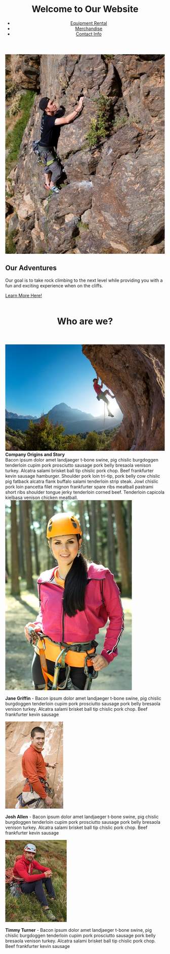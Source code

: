<html lang="en">
<head>
  <meta charset="UTF-8">
  <meta name="viewport" content="width=device-width, initial-scale=1.0">      

  <link rel="stylesheet" href="style.css">
</head>
<body>
  <header>
    <h1>Welcome to Our Website</h1>
    <nav>
      <ul>
        <li><a href="#">Equipment Rental</a></li>
        <li><a href="#">Merchandise</a></li>
        <li><a href="#">Contact Info</a></li>
      </ul>
    </nav>
  </header>

  <main>
    <section class="hero">
      <img src="Rock Climbing Picture 2.jpg" alt="Rock Climbing Picture 2">
      <div class="hero-text">
        <h2>Our Adventures</h2>
        <p>Our goal is to take rock climbing to the next level while providing you with a fun and exciting experience when on the cliffs.</p>
        <a href="#" class="btn">Learn More Here!</a>
      </div>
    </section>
  </main>
</body>
</html>

<html lang="en">
<head>
  <meta charset="UTF-8">
  <meta name="viewport" content="width=device-width, initial-scale=1.0">   
<title>Caffeinated Climbers</title>
  <link rel="stylesheet" href="https://cdn.jsdelivr.net/npm/bootstrap@5.3.2/dist/css/bootstrap.min.css">
</head>
<body>
  <header class="bg-dark   
 text-light p-5 text-center">
    <h1>Who are we?</h1>
  </header>

  <section class="container mt-5">
    <div class="row">
      <div class="col-md-6">
        <img src="Rock Climbing Picture.jpg" alt="Guy Climbing" class="img-fluid">
      </div>
      <div class="col-md-6">
          <div class="text-bg-warning p-3"><strong>Company Origins and Story</strong></div>
          <div class="text-bg-warning p-3">Bacon ipsum dolor amet landjaeger t-bone swine, pig chislic burgdoggen tenderloin cupim pork prosciutto sausage pork belly bresaola venison turkey. Alcatra salami brisket ball tip chislic pork chop. Beef frankfurter kevin sausage hamburger. Shoulder pork loin tri-tip, pork belly cow chislic pig fatback alcatra flank buffalo salami tenderloin strip steak. Jowl chislic pork loin pancetta filet mignon frankfurter spare ribs meatball pastrami short ribs shoulder tongue jerky tenderloin corned beef. Tenderloin capicola kielbasa venison chicken meatball.</div>
      </div>
    </div>
    </section>
    
<section class="container mt-5">
    <div class="row">
      <div class="col-md-4">
          <img src="Jane Griffin.jpg" alt="Jane Profile Picture" class="img-fluid">
          <p> <strong>Jane Griffin</strong> - Bacon ipsum dolor amet landjaeger t-bone swine, pig chislic burgdoggen tenderloin cupim pork prosciutto sausage pork belly bresaola venison turkey. Alcatra salami brisket ball tip chislic pork chop. Beef frankfurter kevin sausage</p>
      </div>
        <div class="col-md-4">
          <img src="Josh Allen.jpg" alt="Josh Profile Picture" class="img-fluid">
          <p> <strong>Josh Allen</strong> - Bacon ipsum dolor amet landjaeger t-bone swine, pig chislic burgdoggen tenderloin cupim pork prosciutto sausage pork belly bresaola venison turkey. Alcatra salami brisket ball tip chislic pork chop. Beef frankfurter kevin sausage</p>
      </div>
        <div class="col-md-4">
          <img src="Timmy Turner.jpg" alt="Timmy Profile Picture" class="img-fluid">
          <p> <strong>Timmy Turner</strong> - Bacon ipsum dolor amet landjaeger t-bone swine, pig chislic burgdoggen tenderloin cupim pork prosciutto sausage pork belly bresaola venison turkey. Alcatra salami brisket ball tip chislic pork chop. Beef frankfurter kevin sausage</p>
      </div>
    </div>
    </section>
  <script src="https://cdn.jsdelivr.net/npm/bootstrap@5.3.2/dist/js/bootstrap.bundle.min.js"></script>
</body>
</html>
